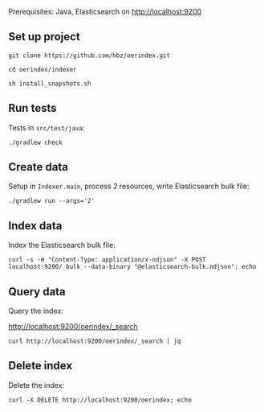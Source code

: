 Prerequisites: Java, Elasticsearch on [http://localhost:9200](http://localhost:9200)

Set up project
--------------

`git clone https://github.com/hbz/oerindex.git`

`cd oerindex/indexer`

`sh install_snapshots.sh`

Run tests
---------

Tests in `src/test/java`:

`./gradlew check`

Create data
-----------

Setup in `Indexer.main`, process 2 resources, write Elasticsearch bulk file:

`./gradlew run --args='2'`

Index data
----------

Index the Elasticsearch bulk file:

`curl -s -H "Content-Type: application/x-ndjson" -X POST localhost:9200/_bulk --data-binary "@elasticsearch-bulk.ndjson"; echo`

Query data
----------

Query the index:

[http://localhost:9200/oerindex/_search](http://localhost:9200/oerindex/_search)

`curl http://localhost:9200/oerindex/_search | jq`

Delete index
------------

Delete the index:

`curl -X DELETE http://localhost:9200/oerindex; echo`